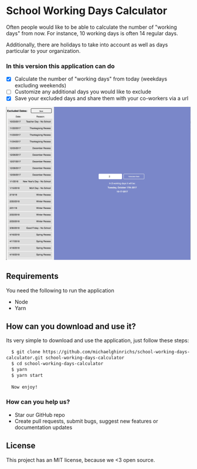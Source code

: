 # School Working Days Calculator

Often people would like to be able to calculate the number of "working days" from now. For instance, 10 working days is often 14 regular days.

Additionally, there are holidays to take into account as well as days particular to your organization.

### In this version this application can do

- [x] Calculate the number of "working days" from today (weekdays excluding weekends)
- [ ] Customize any additional days you would like to exclude
- [x] Save your excluded days and share them with your co-workers via a url

![home dashboard](prints/home.png)

## Requirements

You need the following to run the application

- Node
- Yarn

## How can you download and use it?

Its very simple to download and use the application, just follow these steps:

```
  $ git clone https://github.com/michaelghinrichs/school-working-days-calculator.git school-working-days-calculator
  $ cd school-working-days-calculator
  $ yarn
  $ yarn start

  Now enjoy!
```

### How can you help us?

- Star our GitHub repo
- Create pull requests, submit bugs, suggest new features or documentation updates

## License

This project has an MIT license, because we <3 open source.
